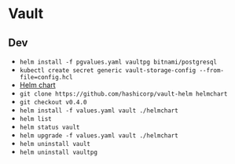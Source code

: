 # Vault

## Dev

- `helm install -f pgvalues.yaml vaultpg bitnami/postgresql`
- `kubectl create secret generic vault-storage-config --from-file=config.hcl`
- [Helm chart](https://github.com/hashicorp/vault-helm)
- `git clone https://github.com/hashicorp/vault-helm helmchart`
- `git checkout v0.4.0`
- `helm install -f values.yaml vault ./helmchart`
- `helm list`
- `helm status vault`
- `helm upgrade -f values.yaml vault ./helmchart`
- `helm uninstall vault`
- `helm uninstall vaultpg`

